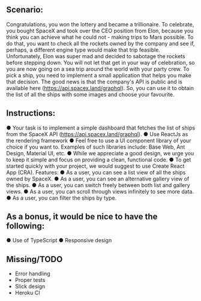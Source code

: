 ## Scenario:

Congratulations, you won the lottery and became a trillionaire. To celebrate,
you bought SpaceX and took over the CEO position from Elon, because you think
you can achieve what he could not - making trips to Mars possible. To do that,
you want to check all the rockets owned by the company and see if, perhaps, a
different engine type would make that trip feasible. Unfortunately, Elon was
super mad and decided to sabotage the rockets before stepping down. You will not
let that get in your way of celebration, so you are now going on a sea trip
around the world with your party crew. To pick a ship, you need to implement a
small application that helps you make that decision. The good news is that the
company's API is public and is available here (https://api.spacex.land/graphql).
So, you can use it to obtain the list of all the ships with some images and
choose your favourite.

## Instructions:

● Your task is to implement a simple dashboard that fetches the list of ships
from the SpaceX API (https://api.spacex.land/graphql). ● Use ReactJs as the
rendering framework ● Feel free to use a UI component library of your choice if
you want to. Examples of such libraries include: Base Web, Ant Design, Material
UI, etc. ● While we appreciate a good design, we urge you to keep it simple and
focus on providing a clean, functional code. ● To get started quickly with your
project, we would suggest to use Create React App (CRA). Features: ● As a user,
you can see a list view of all the ships owned by SpaceX. ● As a user, you can
see an alternative gallery view of the ships. ● As a user, you can switch freely
between both list and gallery views. ● As a user, you can scroll through views
infinitely to see more data. ● As a user, you can filter the ships by type.

## As a bonus, it would be nice to have the following:

● Use of TypeScript ● Responsive design

## Missing/TODO

- Error handling
- Proper tests
- Slick design
- Heroku CI
